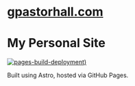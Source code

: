 # [gpastorhall.com](https://gpastorhall.com)
# My Personal Site 
[![pages-build-deployment]([https://github.com/pasThal/gpastorhall.com/actions/workflows/pages/pages-build-deployment.yml/badge.svg))](https://github.com/pasThal/gpastorhall.com/actions/workflows/pages/pages-build-deployment)

Built using Astro, hosted via GitHub Pages.
